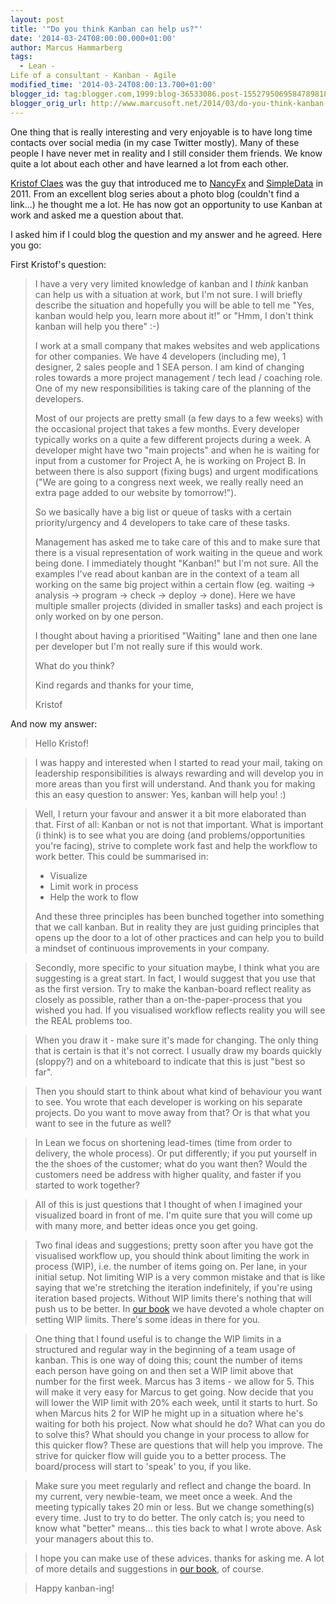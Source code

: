 ```yaml
---
layout: post
title: '"Do you think Kanban can help us?"'
date: '2014-03-24T08:00:00.000+01:00'
author: Marcus Hammarberg
tags:
  - Lean -
Life of a consultant - Kanban - Agile
modified_time: '2014-03-24T08:00:13.700+01:00'
blogger_id: tag:blogger.com,1999:blog-36533086.post-1552795069584789818
blogger_orig_url: http://www.marcusoft.net/2014/03/do-you-think-kanban-can-help-us.html
---
```



<div dir="ltr" style="text-align: left;" trbidi="on">

One thing that is really interesting and very enjoyable is to have long
time contacts over social media (in my case Twitter mostly). Many of
these people I have never met in reality and I still consider them
friends. We know quite a lot about each other and have learned a lot
from each other.

<a href="https://twitter.com/kristofclaes" target="_blank">Kristof
Claes</a> was the guy that introduced me to
<a href="http://nancyfx.org/" target="_blank">NancyFx</a> and
<a href="https://github.com/markrendle/Simple.Data"
target="_blank">SimpleData</a> in 2011. From an excellent blog series
about a photo blog (couldn't find a link...) he thought me a lot. He has
now got an opportunity to use Kanban at work and asked me a question
about that.

I asked him if I could blog the question and my answer and he agreed.
Here you go:

First Kristof's question:

> <div class="p1">
>
> I have a very very limited knowledge of kanban and I *think* kanban
> can help us with a situation at work, but I'm not sure. I will briefly
> describe the situation and hopefully you will be able to tell me "Yes,
> kanban would help you, learn more about it!" or "Hmm, I don't think
> kanban will help you there" :-)
>
> </div>
>
> <div class="p2">
>
>
>
> </div>
>
> <div class="p1">
>
> I work at a small company that makes websites and web applications for
> other companies. We have 4 developers (including me), 1 designer, 2
> sales people and 1 SEA person. I am kind of changing roles towards a
> more project management / tech lead / coaching role. One of my new
> responsibilities is taking care of the planning of the developers.
>
> </div>
>
> <div class="p2">
>
>
>
> </div>
>
> <div class="p1">
>
> Most of our projects are pretty small (a few days to a few weeks) with
> the occasional project that takes a few months. Every developer
> typically works on a quite a few different projects during a week. A
> developer might have two "main projects" and when he is waiting for
> input from a customer for Project A, he is working on Project B. In
> between there is also support (fixing bugs) and urgent modifications
> ("We are going to a congress next week, we really really need an extra
> page added to our website by tomorrow!").
>
> </div>
>
> <div class="p2">
>
>
>
> </div>
>
> <div class="p1">
>
> So we basically have a big list or queue of tasks with a certain
> priority/urgency and 4 developers to take care of these tasks.
>
> </div>
>
> <div class="p2">
>
>
>
> </div>
>
> <div class="p1">
>
> Management has asked me to take care of this and to make sure that
> there is a visual representation of work waiting in the queue and work
> being done. I immediately thought "Kanban!" but I'm not sure. All the
> examples I've read about kanban are in the context of a team all
> working on the same big project within a certain flow (eg. waiting -\>
> analysis -\> program -\> check -\> deploy -\> done). Here we have
> multiple smaller projects (divided in smaller tasks) and each project
> is only worked on by one person.
>
> </div>
>
> <div class="p2">
>
>
>
> </div>
>
> <div class="p1">
>
> I thought about having a prioritised "Waiting" lane and then one lane
> per developer but I'm not really sure if this would work.
>
> </div>
>
> <div class="p2">
>
>
>
> </div>
>
> <div class="p1">
>
> What do you think?
>
> </div>
>
> <div class="p2">
>
>
>
> </div>
>
> <div class="p1">
>
> Kind regards and thanks for your time,
>
> </div>
>
> <div class="p1">
>
> Kristof
>
> </div>

And now my answer:

> Hello Kristof! 

> I was happy and interested when I started to read your mail, taking on
> leadership responsibilities is always rewarding and will develop you
> in more areas than you first will understand.
> And thank you for making this an easy question to answer: Yes, kanban
> will help you! :) 

> Well, I return your favour and answer it a bit more elaborated than
> that.
> First of all: Kanban or not is not that important. What is important
> (i think) is to see what you are doing (and problems/opportunities
> you're facing), strive to complete work fast and help the workflow to
> work better. This could be summarised in:
>
> -   Visualize 
> -   Limit work in process
> -   Help the work to flow
>
> And these three principles has been bunched together into something
> that we call kanban. But in reality they are just guiding principles
> that opens up the door to a lot of other practices and can help you to
> build a mindset of continuous improvements in your company.  

> Secondly, more specific to your situation maybe, I think what you are
> suggesting is a great start. In fact, I would suggest that you use
> that as the first version. Try to make the kanban-board reflect
> reality as closely as possible, rather than a on-the-paper-process
> that you wished you had. If you visualised workflow reflects reality
> you will see the REAL problems too.  

> When you draw it - make sure it's made for changing. The only thing
> that is certain is that it's not correct. I usually draw my boards
> quickly (sloppy?) and on a whiteboard to indicate that this is just
> "best so far". 

> Then you should start to think about what kind of behaviour you want
> to see. You wrote that each developer is working on his separate
> projects. Do you want to move away from that? Or is that what you want
> to see in the future as well? 

> In Lean we focus on shortening lead-times (time from order to
> delivery, the whole process). Or put differently; if you put yourself
> in the the shoes of the customer; what do you want then? Would the
> customers need be address with higher quality, and faster if you
> started to work together? 

> All of this is just questions that I thought of when I imagined your
> visualized board in front of me. I'm quite sure that you will come up
> with many more, and better ideas once you get going.  

> Two final ideas and suggestions;
> pretty soon after you have got the visualised workflow up, you should
> think about limiting the work in process (WIP), i.e. the number of
> items going on. Per lane, in your initial setup.
> Not limiting WIP is a very common mistake and that is like saying that
> we're stretching the iteration indefinitely, if you're using iteration
> based projects. Without WIP limits there's nothing that will push us
> to be better.
> In [our book](https://www.blogger.com/) we have devoted a whole
> chapter on setting WIP limits. There's some ideas in there for you.

> One thing that I found useful is to change the WIP limits in a
> structured and regular way in the beginning of a team usage of kanban.
> This is one way of doing this; count the number of items each person
> have going on and then set a WIP limit above that number for the first
> week. Marcus has 3 items - we allow for 5. This will make it very easy
> for Marcus to get going.
> Now decide that you will lower the WIP limit with 20% each week, until
> it starts to hurt. So when Marcus hits 2 for WIP he might up in a
> situation where he's waiting for both his project. Now what should he
> do? What can you do to solve this? What should you change in your
> process to allow for this quicker flow?
> These are questions that will help you improve. The strive for quicker
> flow will guide you to a better process. The board/process will start
> to 'speak' to you, if you like. 

> Make sure you meet regularly and reflect and change the board. In my
> current, very newbie-team, we meet once a week. And the meeting
> typically takes 20 min or less. But we change something(s) every time.
> Just to try to do better.
> The only catch is; you need to know what "better" means... this ties
> back to what I wrote above. Ask your managers about this to.      

> I hope you can make use of these advices. thanks for asking me. A lot
> of more details and suggestions in [<span
> id="goog_699323533">our book<span
> id="goog_699323534">](https://www.blogger.com/), of course.  

> Happy kanban-ing! 

</div>
